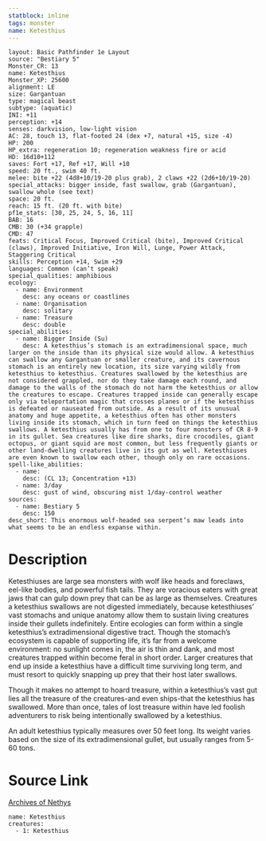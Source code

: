 ```yaml
---
statblock: inline
tags: monster
name: Ketesthius
---
```

```statblock
layout: Basic Pathfinder 1e Layout
source: "Bestiary 5"
Monster_CR: 13
name: Ketesthius
Monster_XP: 25600
alignment: LE
size: Gargantuan
type: magical beast
subtype: (aquatic)
INI: +11
perception: +14
senses: darkvision, low-light vision
AC: 28, touch 13, flat-footed 24 (dex +7, natural +15, size -4)
HP: 200
HP_extra: regeneration 10; regeneration weakness fire or acid
HD: 16d10+112
saves: Fort +17, Ref +17, Will +10
speed: 20 ft., swim 40 ft.
melee: bite +22 (4d8+10/19-20 plus grab), 2 claws +22 (2d6+10/19-20)
special_attacks: bigger inside, fast swallow, grab (Gargantuan), swallow whole (see text)
space: 20 ft.
reach: 15 ft. (20 ft. with bite)
pf1e_stats: [30, 25, 24, 5, 16, 11]
BAB: 16
CMB: 30 (+34 grapple)
CMD: 47
feats: Critical Focus, Improved Critical (bite), Improved Critical (claws), Improved Initiative, Iron Will, Lunge, Power Attack, Staggering Critical
skills: Perception +14, Swim +29
languages: Common (can’t speak)
special_qualities: amphibious
ecology:
  - name: Environment
    desc: any oceans or coastlines
  - name: Organisation
    desc: solitary
  - name: Treasure
    desc: double
special_abilities:
  - name: Bigger Inside (Su)
    desc: A ketesthius’s stomach is an extradimensional space, much larger on the inside than its physical size would allow. A ketesthius can swallow any Gargantuan or smaller creature, and its cavernous stomach is an entirely new location, its size varying wildly from ketesthius to ketesthius. Creatures swallowed by the ketesthius are not considered grappled, nor do they take damage each round, and damage to the walls of the stomach do not harm the ketesthius or allow the creatures to escape. Creatures trapped inside can generally escape only via teleportation magic that crosses planes or if the ketesthius is defeated or nauseated from outside. As a result of its unusual anatomy and huge appetite, a ketesthius often has other monsters living inside its stomach, which in turn feed on things the ketesthius swallows. A ketesthius usually has from one to four monsters of CR 8-9 in its gullet. Sea creatures like dire sharks, dire crocodiles, giant octopus, or giant squid are most common, but less frequently giants or other land-dwelling creatures live in its gut as well. Ketesthiuses are even known to swallow each other, though only on rare occasions.
spell-like_abilities:
  - name:
    desc: (CL 13; Concentration +13)
  - name: 3/day
    desc: gust of wind, obscuring mist 1/day-control weather
sources:
  - name: Bestiary 5
    desc: 150
desc_short: This enormous wolf-headed sea serpent’s maw leads into what seems to be an endless expanse within.
```
# Description
Ketesthiuses are large sea monsters with wolf like heads and foreclaws, eel-like bodies, and powerful fish tails. They are voracious eaters with great jaws that can gulp down prey that can be as large as themselves. Creatures a ketesthius swallows are not digested immediately, because ketesthiuses’ vast stomachs and unique anatomy allow them to sustain living creatures inside their gullets indefinitely. Entire ecologies can form within a single ketesthius’s extradimensional digestive tract. Though the stomach’s ecosystem is capable of supporting life, it’s far from a welcome environment: no sunlight comes in, the air is thin and dank, and most creatures trapped within become feral in short order. Larger creatures that end up inside a ketesthius have a difficult time surviving long term, and must resort to quickly snapping up prey that their host later swallows.

 Though it makes no attempt to hoard treasure, within a ketesthius’s vast gut lies all the treasure of the creatures-and even ships-that the ketesthius has swallowed. More than once, tales of lost treasure within have led foolish adventurers to risk being intentionally swallowed by a ketesthius.

 An adult ketesthius typically measures over 50 feet long. Its weight varies based on the size of its extradimensional gullet, but usually ranges from 5-60 tons.
# Source Link
[Archives of Nethys](https://aonprd.com/MonsterDisplay.aspx?ItemName=Ketesthius)
```encounter-table
name: Ketesthius
creatures:
  - 1: Ketesthius
```
